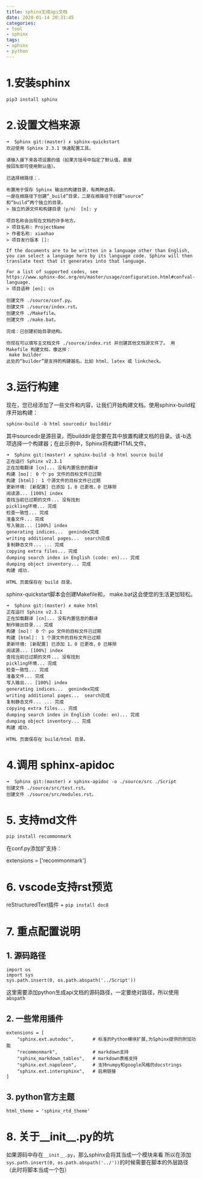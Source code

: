 ```yaml
---
title: sphinx生成api文档
date: 2020-01-14 20:31:45
categories:
- tool
- sphinx
tags:
- sphinx
- python
---
```


# 1.安装sphinx

`pip3 install sphinx`

# 2.设置文档来源

```shell
➜  Sphinx git:(master) ✗ sphinx-quickstart
欢迎使用 Sphinx 2.3.1 快速配置工具。

请输入接下来各项设置的值（如果方括号中指定了默认值，直接
按回车即可使用默认值）。

已选择根路径：.

布置用于保存 Sphinx 输出的构建目录，有两种选择。
一是在根路径下创建“_build”目录，二是在根路径下创建“source”
和“build”两个独立的目录。
> 独立的源文件和构建目录（y/n） [n]: y

项目名称会出现在文档的许多地方。
> 项目名称: ProjectName
> 作者名称: xiaohao
> 项目发行版本 []: 

If the documents are to be written in a language other than English,
you can select a language here by its language code. Sphinx will then
translate text that it generates into that language.

For a list of supported codes, see
https://www.sphinx-doc.org/en/master/usage/configuration.html#confval-language.
> 项目语种 [en]: cn

创建文件 ./source/conf.py。
创建文件 ./source/index.rst。
创建文件 ./Makefile。
创建文件 ./make.bat。

完成：已创建初始目录结构。

你现在可以填写主文档文件 ./source/index.rst 并创建其他文档源文件了。 用 Makefile 构建文档，像这样：
 make builder
此处的“builder”是支持的构建器名，比如 html、latex 或 linkcheck。
```

# 3.运行构建

现在，您已经添加了一些文件和内容，让我们开始构建文档。使用sphinx-build程序开始构建：

`sphinx-build -b html sourcedir builddir`

其中sourcedir是源目录，而builddir是您要在其中放置构建文档的目录。该-b选项选择一个构建器；在此示例中，Sphinx将构建HTML文件。

```shell
➜  Sphinx git:(master) ✗ sphinx-build -b html source build 
正在运行 Sphinx v2.3.1
正在加载翻译 [cn]... 没有内置信息的翻译
构建 [mo]： 0 个 po 文件的目标文件已过期
构建 [html]： 1 个源文件的目标文件已过期
更新环境: [新配置] 已添加 1，0 已更改，0 已移除
阅读源... [100%] index                                                             
查找当前已过期的文件... 没有找到
pickling环境... 完成
检查一致性... 完成
准备文件... 完成
写入输出... [100%] index                                                            
generating indices...  genindex完成
writing additional pages...  search完成
复制静态文件... ... 完成
copying extra files... 完成
dumping search index in English (code: en)... 完成
dumping object inventory... 完成
构建 成功.

HTML 页面保存在 build 目录。
```


sphinx-quickstart脚本会创建Makefile和， make.bat这会使您的生活更加轻松。

```shell
➜  Sphinx git:(master) ✗ make html
正在运行 Sphinx v2.3.1
正在加载翻译 [cn]... 没有内置信息的翻译
制作输出目录... 完成
构建 [mo]： 0 个 po 文件的目标文件已过期
构建 [html]： 1 个源文件的目标文件已过期
更新环境: [新配置] 已添加 1，0 已更改，0 已移除
阅读源... [100%] index                                                             
查找当前已过期的文件... 没有找到
pickling环境... 完成
检查一致性... 完成
准备文件... 完成
写入输出... [100%] index                                                            
generating indices...  genindex完成
writing additional pages...  search完成
复制静态文件... ... 完成
copying extra files... 完成
dumping search index in English (code: en)... 完成
dumping object inventory... 完成
构建 成功.

HTML 页面保存在 build/html 目录。
```

# 4.调用 sphinx-apidoc

```shell
➜  Sphinx git:(master) ✗ sphinx-apidoc -o ./source/src ./Script
创建文件 ./source/src/test.rst。
创建文件 ./source/src/modules.rst。
```


# 5. 支持md文件
`pip install recommonmark`

在conf.py添加扩支持：

extensions = ['recommonmark']

# 6. vscode支持rst预览

reStructuredText插件 + `pip install doc8`

# 7. 重点配置说明

## 1. 源码路径
```python3
import os
import sys
sys.path.insert(0, os.path.abspath('../Script'))
```
这里需要添加python生成api文档的源码路径，一定要绝对路径，所以使用`abspath`

## 2. 一些常用插件

```python3
extensions = [
    "sphinx.ext.autodoc",       # 标准的Python模块扩展,为Sphinx提供的附加功能
    "recommonmark",             # markdown支持
    "sphinx_markdown_tables",   # markdown表格支持
    "sphinx.ext.napoleon",      # 支持numpy和google风格的docstrings
    "sphinx.ext.intersphinx",   # 启用链接
]
```

## 3. python官方主题

`html_theme = 'sphinx_rtd_theme'`

# 8. 关于__init__.py的坑

如果源码中存在`__init__.py`，那么sphinx会将其当成一个模块来看
所以在添加`sys.path.insert(0, os.path.abspath('../'))`的时候需要在脚本的外层路径（此时将脚本当成一个包）